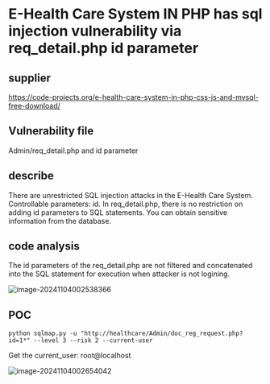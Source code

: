 # E-Health Care System IN PHP has sql injection vulnerability via req_detail.php id parameter

## supplier
https://code-projects.org/e-health-care-system-in-php-css-js-and-mysql-free-download/
## Vulnerability file
Admin/req_detail.php and id parameter
## describe
There are unrestricted SQL injection attacks in the E-Health Care System. Controllable parameters: id. In req_detail.php, there is no restriction on adding id parameters to SQL statements. You can obtain sensitive information from the database.
## code analysis
The id parameters of the req_detail.php are not filtered and concatenated into the SQL statement for execution when attacker is not logining.

![image-20241104002538366](https://github.com/user-attachments/assets/6030a88e-da1f-435c-94bb-8541ab8e91ea)



## POC

```
python sqlmap.py -u "http://healthcare/Admin/doc_reg_request.php?id=1*" --level 3 --risk 2 --current-user
```

Get the current_user: root@localhost

![image-20241104002654042](https://github.com/user-attachments/assets/e451c922-0efa-4852-9327-19d5981b0ad3)

